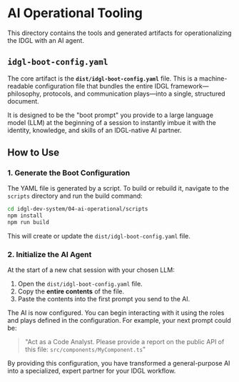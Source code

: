 # AI Operational Tooling

This directory contains the tools and generated artifacts for operationalizing the IDGL with an AI agent.

## `idgl-boot-config.yaml`

The core artifact is the **`dist/idgl-boot-config.yaml`** file. This is a machine-readable configuration file that bundles the entire IDGL framework—philosophy, protocols, and communication plays—into a single, structured document.

It is designed to be the "boot prompt" you provide to a large language model (LLM) at the beginning of a session to instantly imbue it with the identity, knowledge, and skills of an IDGL-native AI partner.

## How to Use

### 1. Generate the Boot Configuration

The YAML file is generated by a script. To build or rebuild it, navigate to the `scripts` directory and run the build command:

```bash
cd idgl-dev-system/04-ai-operational/scripts
npm install
npm run build
```

This will create or update the `dist/idgl-boot-config.yaml` file.

### 2. Initialize the AI Agent

At the start of a new chat session with your chosen LLM:

1.  Open the `dist/idgl-boot-config.yaml` file.
2.  Copy the **entire contents** of the file.
3.  Paste the contents into the first prompt you send to the AI.

The AI is now configured. You can begin interacting with it using the roles and plays defined in the configuration. For example, your next prompt could be:

> "Act as a Code Analyst. Please provide a report on the public API of this file: `src/components/MyComponent.ts`"

By providing this configuration, you have transformed a general-purpose AI into a specialized, expert partner for your IDGL workflow.
